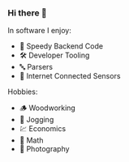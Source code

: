 ### Hi there 👋

In software I enjoy:
- 🏃 Speedy Backend Code
- 🛠️ Developer Tooling
- 🔤 Parsers
- 📡 Internet Connected Sensors

Hobbies:
- 🪵 Woodworking
- 🏃 Jogging
- 💹 Economics
- 🔢 Math
- 📸 Photography
